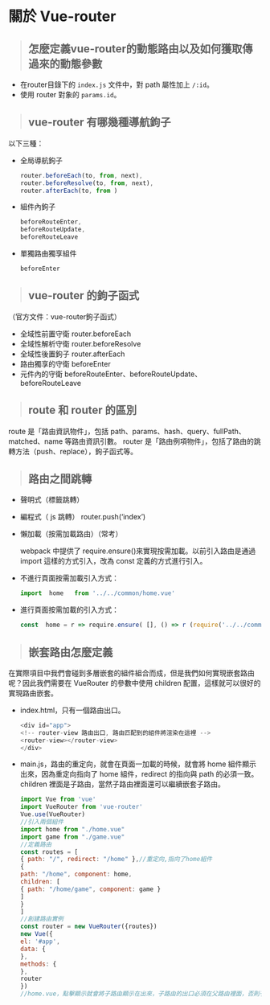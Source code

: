 # 關於 Vue-router
> ## 怎麼定義vue-router的動態路由以及如何獲取傳過來的動態參數
* 在router目錄下的 `index.js` 文件中，對 path 屬性加上 `/:id`。
* 使用 router 對象的 `params.id`。
> ## vue-router 有哪幾種導航鉤子
以下三種：
* 全局導航鉤子
  ```javascript
  router.beforeEach(to, from, next),
  router.beforeResolve(to, from, next),
  router.afterEach(to, from )
  ```
* 組件內鉤子
  ```javascript
  beforeRouteEnter,
  beforeRouteUpdate,
  beforeRouteLeave
  ```
* 單獨路由獨享組件
  ```javascript
  beforeEnter
  ```
> ## vue-router 的鉤子函式
（官方文件：vue-router鉤子函式）
* 全域性前置守衛 router.beforeEach
* 全域性解析守衛 router.beforeResolve
* 全域性後置鉤子 router.afterEach
* 路由獨享的守衛 beforeEnter
* 元件內的守衛 beforeRouteEnter、beforeRouteUpdate、beforeRouteLeave
> ## route 和 router 的區別
route 是「路由資訊物件」，包括 path、params、hash、query、fullPath、matched、name 等路由資訊引數。
router 是「路由例項物件」，包括了路由的跳轉方法（push、replace），鉤子函式等。
> ## 路由之間跳轉
* 聲明式（標籤跳轉）
* 編程式（ js 跳轉） router.push(‘index’)
* 懶加載（按需加載路由）（常考）

  webpack 中提供了 require.ensure()來實現按需加載。以前引入路由是通過 import 這樣的方式引入，改為 const 定義的方式進行引入。
* 不進行頁面按需加載引入方式：
  ```javascript
  import  home   from '../../common/home.vue'
  ```
* 進行頁面按需加載的引入方式：
  ```javascript
  const  home = r => require.ensure( [], () => r (require('../../common/home.vue')))
  ```

> ## 嵌套路由怎麼定義
在實際項目中我們會碰到多層嵌套的組件組合而成，但是我們如何實現嵌套路由呢？因此我們需要在 VueRouter 的參數中使用 children 配置，這樣就可以很好的實現路由嵌套。
* index.html，只有一個路由出口。
  ```javascript
  <div id="app">
  <!-- router-view 路由出口, 路由匹配到的組件將渲染在這裡 -->
  <router-view></router-view>
  </div>
  ```
* main.js，路由的重定向，就會在頁面一加載的時候，就會將 home 組件顯示出來，因為重定向指向了 home 組件，redirect 的指向與 path 的必須一致。children 裡面是子路由，當然子路由裡面還可以繼續嵌套子路由。
  ```javascript
  import Vue from 'vue'
  import VueRouter from 'vue-router'
  Vue.use(VueRouter)
  //引入兩個組件
  import home from "./home.vue"
  import game from "./game.vue"
  //定義路由
  const routes = [
  { path: "/", redirect: "/home" },//重定向,指向了home組件
  {
  path: "/home", component: home,
  children: [
  { path: "/home/game", component: game }
  ]
  }
  ]
  //創建路由實例
  const router = new VueRouter({routes})
  new Vue({
  el: '#app',
  data: {
  },
  methods: {
  },
  router
  })
  //home.vue，點擊顯示就會將子路由顯示在出來，子路由的出口必須在父路由裡面，否則子路由無法顯示。
  ```






